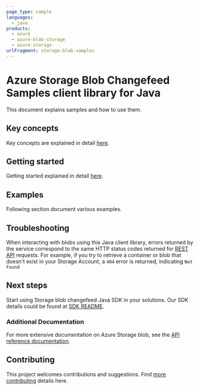 ```yaml
---
page_type: sample
languages:
  - java
products:
  - azure
  - azure-blob-storage
  - azure-storage
urlFragment: storage-blob-samples
---
```


# Azure Storage Blob Changefeed Samples client library for Java
This document explains samples and how to use them.

## Key concepts

Key concepts are explained in detail [here][SDK_README_KEY_CONCEPTS].

## Getting started
Getting started explained in detail [here][SDK_README_GETTING_STARTED].

## Examples
   Following section document various examples.

## Troubleshooting
When interacting with blobs using this Java client library, errors returned by the service correspond to the same HTTP
status codes returned for [REST API][error_codes] requests. For example, if you try to retrieve a container or blob that
doesn't exist in your Storage Account, a `404` error is returned, indicating `Not Found`

## Next steps
Start using Storage blob changefeed Java SDK in your solutions. Our SDK details could be found at [SDK README][CHANGEFEED_SDK_README]. 

###  Additional Documentation
For more extensive documentation on Azure Storage blob, see the [API reference documentation][storageblob_rest].

## Contributing
This project welcomes contributions and suggestions. Find [more contributing][SDK_README_CONTRIBUTING] details here.

<!-- LINKS -->
[SDK_README_GETTING_STARTED]: https://github.com/Azure/azure-sdk-for-java/blob/main/sdk/storage/azure-storage-blob-changefeed/README.md#getting-started
[SDK_README_KEY_CONCEPTS]: https://github.com/Azure/azure-sdk-for-java/blob/main/sdk/storage/azure-storage-blob-changefeed/README.md#key-concepts
[CHANGEFEED_SDK_README]: https://github.com/Azure/azure-sdk-for-java/blob/main/sdk/storage/azure-storage-blob-changefeed/README.md
[SDK_README_CONTRIBUTING]: https://github.com/Azure/azure-sdk-for-java/blob/main/sdk/storage/azure-storage-blob-changefeed/README.md#contributing
[samples_basic]: java/com/azure/storage/blob/changefeed/ReadmeCodeSamples.java
[storageblob_rest]: https://learn.microsoft.com/rest/api/storageservices/blob-service-rest-api
[error_codes]: https://learn.microsoft.com/rest/api/storageservices/blob-service-error-codes


